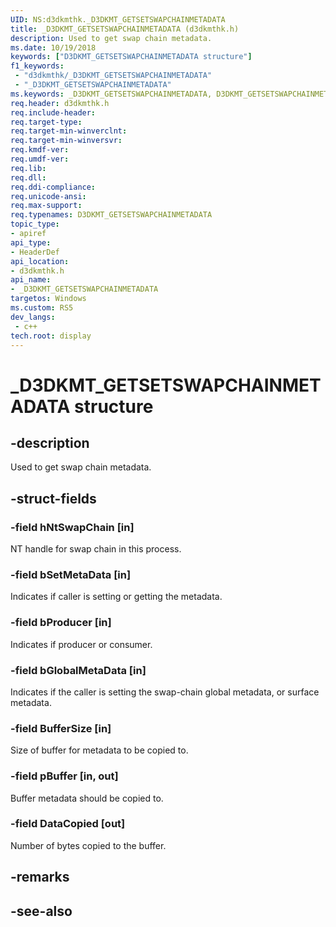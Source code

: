 ```yaml
---
UID: NS:d3dkmthk._D3DKMT_GETSETSWAPCHAINMETADATA
title: _D3DKMT_GETSETSWAPCHAINMETADATA (d3dkmthk.h)
description: Used to get swap chain metadata.
ms.date: 10/19/2018
keywords: ["D3DKMT_GETSETSWAPCHAINMETADATA structure"]
f1_keywords:
 - "d3dkmthk/_D3DKMT_GETSETSWAPCHAINMETADATA"
 - "_D3DKMT_GETSETSWAPCHAINMETADATA"
ms.keywords: _D3DKMT_GETSETSWAPCHAINMETADATA, D3DKMT_GETSETSWAPCHAINMETADATA, 
req.header: d3dkmthk.h
req.include-header:
req.target-type:
req.target-min-winverclnt:
req.target-min-winversvr:
req.kmdf-ver:
req.umdf-ver:
req.lib:
req.dll:
req.ddi-compliance:
req.unicode-ansi:
req.max-support:
req.typenames: D3DKMT_GETSETSWAPCHAINMETADATA
topic_type: 
- apiref
api_type: 
- HeaderDef
api_location: 
- d3dkmthk.h
api_name: 
- _D3DKMT_GETSETSWAPCHAINMETADATA
targetos: Windows
ms.custom: RS5
dev_langs:
 - c++
tech.root: display
---
```


# _D3DKMT_GETSETSWAPCHAINMETADATA structure

## -description

Used to get swap chain metadata.

## -struct-fields

### -field hNtSwapChain [in]

NT handle for swap chain in this process.

### -field bSetMetaData [in]

Indicates if caller is setting or getting the metadata.

### -field bProducer [in]

Indicates if producer or consumer.

### -field bGlobalMetaData [in]

Indicates if the caller is setting the swap-chain global metadata, or surface metadata.

### -field BufferSize [in]

Size of buffer for metadata to be copied to.

### -field pBuffer [in, out]

Buffer metadata should be copied to.

### -field DataCopied [out]
 
Number of bytes copied to the buffer.

## -remarks

## -see-also
